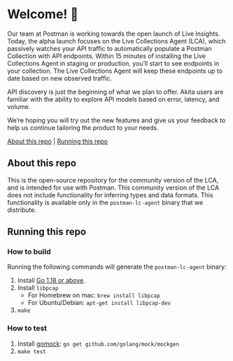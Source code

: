 # Welcome! 👋

Our team at Postman is working towards the open launch of Live Insights. Today,
the alpha launch focuses on the Live Collections Agent (LCA), which passively
watches your API traffic to automatically populate a Postman Collection with
API endpoints. Within 15 minutes of installing the Live Collections Agent in
staging or production, you’ll start to see endpoints in your collection. The
Live Collections Agent will keep these endpoints up to date based on new
observed traffic.

API discovery is just the beginning of what we plan to offer. Akita users are
familiar with the ability to explore API models based on error, latency, and
volume.

We’re hoping you will try out the new features and give us your feedback to
help us continue tailoring the product to your needs.

  [About this repo](#about-this-repo)
| [Running this repo](#running-this-repo)

## About this repo
This is the open-source repository for the community version of the LCA, and is
intended for use with Postman. This community version of the LCA does not
include functionality for inferring types and data formats. This functionality
is available only in the `postman-lc-agent` binary that we distribute.

## Running this repo

### How to build
Running the following commands will generate the `postman-lc-agent` binary:
1. Install [Go 1.18 or above](https://golang.org/doc/install).
2. Install `libpcap`
    - For Homebrew on mac: `brew install libpcap`
    - For Ubuntu/Debian: `apt-get install libpcap-dev`
3. `make`


### How to test

1. Install [gomock](https://github.com/golang/mock): `go get github.com/golang/mock/mockgen`
2. `make test`
